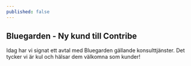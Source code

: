 ```yaml
---
published: false
---
```


## Bluegarden - Ny kund till Contribe

Idag har vi signat ett avtal med Bluegarden gällande konsulttjänster. Det tycker vi är kul och hälsar dem välkomna som kunder!
